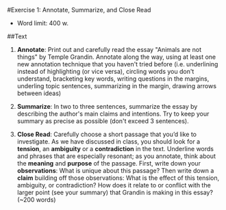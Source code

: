 #Exercise 1: Annotate, Summarize, and Close Read

- Word limit: 400 w.

##Text

1. **Annotate**: Print out and carefully read the essay "Animals are not things" by Temple Grandin. Annotate along the way, using at least one new annotation technique that you haven't tried before (i.e. underlining instead of highlighting (or vice versa), circling words you don't understand, bracketing key words, writing questions in the margins, underling topic sentences, summarizing in the margin, drawing arrows between ideas)

1. **Summarize**: In two to three sentences, summarize the essay by describing the author's main claims and intentions. Try to keep your summary as precise as possible (don't exceed 3 sentences).

1. **Close Read**: Carefully choose a short passage that you’d like to investigate. As we have discussed in class, you should look for a __tension__, an __ambiguity__ or a __contradiction__ in the text. Underline words and phrases that are especially resonant; as you annotate, think about the __meaning__ and __purpose__ of the passage. First, write down your **observations**: What is unique about this passage? Then write down a **claim** building off those observations: What is the effect of this tension, ambiguity, or contradiction? How does it relate to or conflict with the larger point (see your summary) that Grandin is making in this essay? (~200 words)

